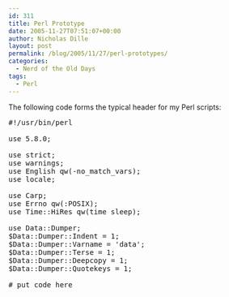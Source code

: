 ```yaml
---
id: 311
title: Perl Prototype
date: 2005-11-27T07:51:07+00:00
author: Nicholas Dille
layout: post
permalink: /blog/2005/11/27/perl-prototypes/
categories:
  - Nerd of the Old Days
tags:
  - Perl
---
```

The following code forms the typical header for my Perl scripts:

<!--more-->

<pre class="listing">#!/usr/bin/perl

use 5.8.0;

use strict;
use warnings;
use English qw(-no_match_vars);
use locale;

use Carp;
use Errno qw(:POSIX);
use Time::HiRes qw(time sleep);

use Data::Dumper;
$Data::Dumper::Indent = 1;
$Data::Dumper::Varname = 'data';
$Data::Dumper::Terse = 1;
$Data::Dumper::Deepcopy = 1;
$Data::Dumper::Quotekeys = 1;

# put code here</pre>
